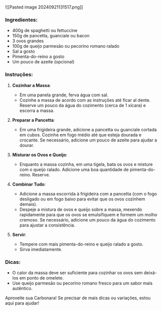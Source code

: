 
![[Pasted image 20240921131517.png]]
### Ingredientes:
- 400g de spaghetti ou fettuccine
- 150g de pancetta, guanciale ou bacon
- 3 ovos grandes
- 100g de queijo parmesão ou pecorino romano ralado
- Sal a gosto
- Pimenta-do-reino a gosto
- Um pouco de azeite (opcional)

### Instruções:

1. **Cozinhar a Massa**:
   - Em uma panela grande, ferva água com sal.
   - Cozinhe a massa de acordo com as instruções até ficar al dente. Reserve um pouco da água do cozimento (cerca de 1 xícara) e escorra a massa.

2. **Preparar a Pancetta**:
   - Em uma frigideira grande, adicione a pancetta ou guanciale cortada em cubos. Cozinhe em fogo médio até que esteja dourada e crocante. Se necessário, adicione um pouco de azeite para ajudar a dourar.

3. **Misturar os Ovos e Queijo**:
   - Enquanto a massa cozinha, em uma tigela, bata os ovos e misture com o queijo ralado. Adicione uma boa quantidade de pimenta-do-reino. Reserve.

4. **Combinar Tudo**:
   - Adicione a massa escorrida à frigideira com a pancetta (com o fogo desligado ou em fogo baixo para evitar que os ovos cozinhem demais).
   - Despeje a mistura de ovos e queijo sobre a massa, mexendo rapidamente para que os ovos se emulsifiquem e formem um molho cremoso. Se necessário, adicione um pouco da água do cozimento para ajustar a consistência.

5. **Servir**:
   - Tempere com mais pimenta-do-reino e queijo ralado a gosto.
   - Sirva imediatamente.

### Dicas:
- O calor da massa deve ser suficiente para cozinhar os ovos sem deixá-los em ponto de omelete.
- Use queijo parmesão ou pecorino romano fresco para um sabor mais autêntico.

Aproveite sua Carbonara! Se precisar de mais dicas ou variações, estou aqui para ajudar!